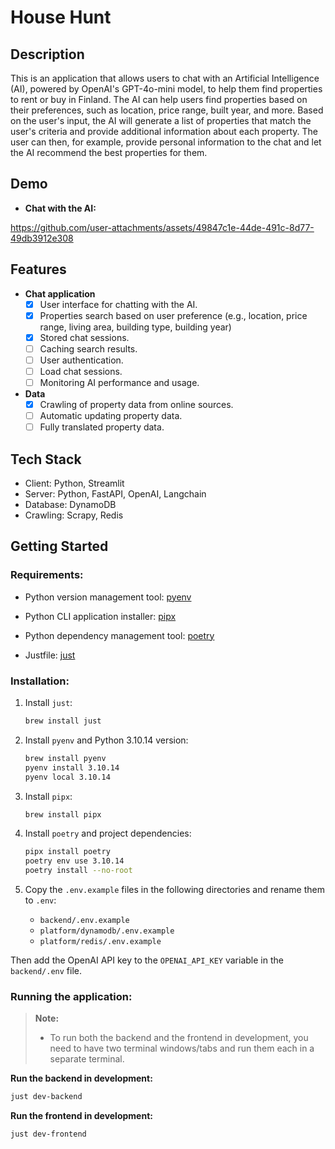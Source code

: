 # House Hunt

## Description

This is an application that allows users to chat with an Artificial Intelligence (AI), powered by OpenAI's GPT-4o-mini model, to help them find properties to rent or buy in Finland. The AI can help users find properties based on their preferences, such as location, price range, built year, and more. Based on the user's input, the AI will generate a list of properties that match the user's criteria and provide additional information about each property. The user can then, for example, provide personal information to the chat and let the AI recommend the best properties for them.

## Demo

- **Chat with the AI:**

https://github.com/user-attachments/assets/49847c1e-44de-491c-8d77-49db3912e308

## Features

- **Chat application**
  - [x] User interface for chatting with the AI.
  - [x] Properties search based on user preference (e.g., location, price range, living area, building type, building year)
  - [x] Stored chat sessions.
  - [ ] Caching search results.
  - [ ] User authentication.
  - [ ] Load chat sessions.
  - [ ] Monitoring AI performance and usage.
- **Data**
  - [x] Crawling of property data from online sources.
  - [ ] Automatic updating property data.
  - [ ] Fully translated property data.

## Tech Stack

- Client: Python, Streamlit
- Server: Python, FastAPI, OpenAI, Langchain
- Database: DynamoDB
- Crawling: Scrapy, Redis

## Getting Started

### Requirements:

- Python version management tool: [pyenv](https://github.com/pyenv/pyenv)

- Python CLI application installer: [pipx](https://github.com/pypa/pipx)

- Python dependency management tool: [poetry](https://python-poetry.org/)

- Justfile: [just](https://github.com/casey/just)

### Installation:

1. Install `just`:

   ```bash
   brew install just
   ```

2. Install `pyenv` and Python 3.10.14 version:

   ```bash
   brew install pyenv
   pyenv install 3.10.14
   pyenv local 3.10.14
   ```

3. Install `pipx`:

   ```bash
   brew install pipx
   ```

4. Install `poetry` and project dependencies:

   ```bash
   pipx install poetry
   poetry env use 3.10.14
   poetry install --no-root
   ```

5. Copy the `.env.example` files in the following directories and rename them to `.env`:

   - `backend/.env.example`
   - `platform/dynamodb/.env.example`
   - `platform/redis/.env.example`

Then add the OpenAI API key to the `OPENAI_API_KEY` variable in the `backend/.env` file.

### Running the application:

> **Note:**
>
> - To run both the backend and the frontend in development, you need to have two terminal windows/tabs and run them each in a separate terminal.

**Run the backend in development:**

```bash
just dev-backend
```

**Run the frontend in development:**

```bash
just dev-frontend
```
